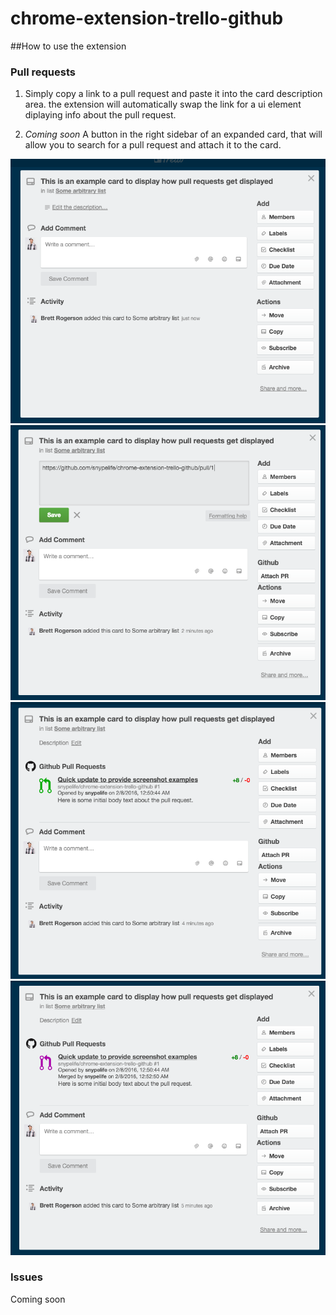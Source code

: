 # chrome-extension-trello-github

##How to use the extension
### Pull requests
1. Simply copy a link to a pull request and paste it into the card description area. the extension will automatically swap the link for a ui element diplaying info about the pull request.

2. *Coming soon* A button in the right sidebar of an expanded card, that will allow you to search for a pull request and attach it to the card.

![Before the PR link](images/pre-gh-link.png)
![Adding the PR link](images/adding-gh-link.png)
![PR link transformed](images/mergeable-pr.png)
![PR has been merged](images/merged-pr.png)

### Issues
Coming soon
